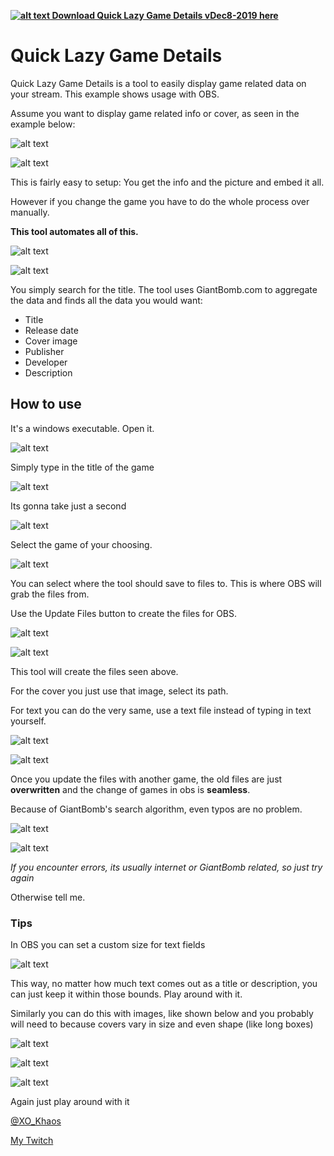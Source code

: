  **[![alt text][dlicon]  Download Quick Lazy Game Details vDec8-2019 here](https://github.com/XOCODE-OP/Quick_Lazy_Game_Details/raw/master/QuickLazyGameDetails.exe "")**



# Quick Lazy Game Details

Quick Lazy Game Details is a tool to easily display game related data on your stream. This example shows usage with OBS.

Assume you want to display game related info or cover, as seen in the example below:


![alt text](https://github.com/XOCODE-OP/Quick_Lazy_Game_Details/blob/master/img/1.jpg "Easy app")


![alt text](https://media.giphy.com/media/3JReohmwcvGrH0AowN/giphy.gif "Automation")



This is fairly easy to setup: You get the info and the picture and embed it all.

However if you change the game you have to do the whole process over manually.

**This tool automates all of this.**


![alt text](https://github.com/XOCODE-OP/Quick_Lazy_Game_Details/blob/master/img/overview.jpg "The App")


![alt text](https://github.com/XOCODE-OP/Quick_Lazy_Game_Details/blob/master/img/2.jpg "Automation")



You simply search for the title. The tool uses GiantBomb.com to aggregate the data and finds all the data you would want:
* Title
* Release date
* Cover image
* Publisher
* Developer
* Description



## How to use

It's a windows executable. Open it. 


![alt text](https://github.com/XOCODE-OP/Quick_Lazy_Game_Details/blob/master/img/exeicon.jpg "Open the app")


Simply type in the title of the game


![alt text](https://github.com/XOCODE-OP/Quick_Lazy_Game_Details/blob/master/img/searchfield.jpg "Type in your title")


Its gonna take just a second


![alt text](https://github.com/XOCODE-OP/Quick_Lazy_Game_Details/blob/master/img/findinggames.jpg "Wait")


Select the game of your choosing.


![alt text](https://github.com/XOCODE-OP/Quick_Lazy_Game_Details/blob/master/img/select_game.jpg "Wait")


You can select where the tool should save to files to. This is where OBS will grab the files from.

Use the Update Files button to create the files for OBS.


![alt text](https://github.com/XOCODE-OP/Quick_Lazy_Game_Details/blob/master/img/update-files.jpg "Click this")


![alt text](https://github.com/XOCODE-OP/Quick_Lazy_Game_Details/blob/master/img/files.jpg "Exported files")


This tool will create the files seen above.

For the cover you just use that image, select its path.

For text you can do the very same, use a text file instead of typing in text yourself.


![alt text](https://github.com/XOCODE-OP/Quick_Lazy_Game_Details/blob/master/img/obs_textfield-details.jpg "Embed text files")


![alt text](https://github.com/XOCODE-OP/Quick_Lazy_Game_Details/blob/master/img/obs_filepaths.jpg "Embed text files")


Once you update the files with another game, the old files are just **overwritten** and the change of games in obs is **seamless**.

Because of GiantBomb's search algorithm, even typos are no problem.


![alt text](https://github.com/XOCODE-OP/Quick_Lazy_Game_Details/blob/master/img/typo.jpg "Typos")


![alt text](https://static-cdn.jtvnw.net/emoticons/v1/88/1.0 "PogChamp")



_If you encounter errors, its usually internet or GiantBomb related, so just try again_

Otherwise tell me.


### Tips

In OBS you can set a custom size for text fields


![alt text](https://github.com/XOCODE-OP/Quick_Lazy_Game_Details/blob/master/img/obs_textSize.jpg "Custom text area size")


This way, no matter how much text comes out as a title or description, you can just keep it within those bounds. Play around with it.

Similarly you can do this with images, like shown below and you probably will need to because covers vary in size and even shape (like long boxes)


![alt text](https://github.com/XOCODE-OP/Quick_Lazy_Game_Details/blob/master/img/obs_image_stretch0.jpg "Image sizes")


![alt text](https://github.com/XOCODE-OP/Quick_Lazy_Game_Details/blob/master/img/obs_image_stretch.jpg "Image sizes")


![alt text](https://github.com/XOCODE-OP/Quick_Lazy_Game_Details/blob/master/img/obs_image_stretch2.jpg "Image sizes")


Again just play around with it




[@XO_Khaos](https://twitter.com/XO_Khaos)


[My Twitch](https://www.twitch.tv/XO_Khaos)


[dlicon]: https://github.com/XOCODE-OP/Quick_Lazy_Game_Details/blob/master/img/download.png ""
